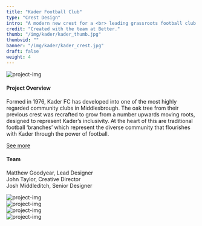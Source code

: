 ```yaml
---
title: "Kader Football Club"
type: "Crest Design"
intro: "A modern new crest for a <br> leading grassroots football club."
credit: "Created with the team at Better."
thumb: "/img/kader/kader_thumb.jpg"
thumbvid: ""
banner: "/img/kader/kader_crest.jpg"
draft: false
weight: 4
---
```

<div class="row">
    <div class="col-xs-12">
        <img src="/img/kader/kader_crest.jpg" alt="project-img" class="project-img banner">
    </div>
</div>
<div class="row work-detail-container">
    <div class="col-xs-offset-0 col-xs-12 col-sm-offset-1 col-sm-6">
        <h4>Project Overview</h4>
        <p class="work-detail">
            Formed in 1976, Kader FC has developed into one of the most highly regarded community clubs in Middlesbrough. The oak tree from their previous crest was recrafted to grow from a number upwards moving roots, designed to represent Kader’s inclusivity. At the heart of this are traditional football ‘branches’ which represent the diverse community that flourishes with Kader through the power of football.
        </p>
        <p><a href="https://better.agency/blog/part-of-the-team/" class="work-detail-link">See more</a></p>
    </div>
    <div class="col-xs-offset-0 col-xs-12 col-sm-offset-1 col-sm-3">
        <h4>Team</h4>
        <p class="work-detail team">
            Matthew Goodyear, Lead Designer
            <br>
            John Taylor, Creative Director
            <br>
            Josh Middleditch, Senior Designer
        </p>
    </div>
</div>
<div class="row">
    <div class="col-xs-12">
        <img src="/img/kader/kader_pitch.jpg" alt="project-img" class="project-img">
    </div>
</div>
<div class="row">
    <div class="col-xs-6">
        <img src="/img/kader/kader_sign.jpg" alt="project-img" class="project-img">
    </div>
</div>
<div class="row end-xs">
    <div class="col-xs-8">
        <img src="/img/kader/kader_badge.jpg" alt="project-img" class="project-img">
    </div>
</div>
<div class="row">
    <div class="col-xs-12">
        <img src="/img/kader/kader_bag.jpg" alt="project-img" class="project-img">
    </div>
</div>
